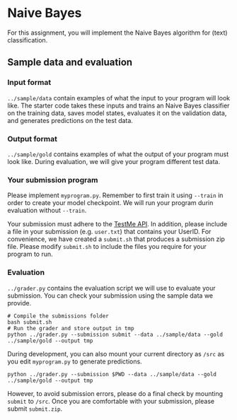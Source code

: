 # Naive Bayes

For this assignment, you will implement the Naive Bayes algorithm for (text) classification.


## Sample data and evaluation

### Input format

`../sample/data` contain examples of what the input to your program will look like.
The starter code takes these inputs and trains an Naive Bayes classifier on the training data, saves model states, evaluates it on the validation data, and generates predictions on the test data.


### Output format

`../sample/gold` contains examples of what the output of your program must look like.
During evaluation, we will give your program different test data.


### Your submission program

Please implement `myprogram.py`.
Remember to first train it using `--train` in order to create your model checkpoint.
We will run your program durin evaluation without `--train`.

Your submission must adhere to the [TestMe API](https://github.com/r2llab/testme).
In addition, please include a file in your submission (e.g. `user.txt`) that contains your UserID.
For convenience, we have created a `submit.sh` that produces a submission zip file.
Please modify `submit.sh` to include the files you require for your program to run.


### Evaluation
`../grader.py` contains the evaluation script we will use to evaluate your submission.
You can check your submission using the sample data we provide.

```
# Compile the submissions folder
bash submit.sh
# Run the grader and store output in tmp
python ../grader.py --submission submit --data ../sample/data --gold ../sample/gold --output tmp
```

During development, you can also mount your current directory as `/src` as you edit `myprogram.py` to generate predictions.

```
python ../grader.py --submission $PWD --data ../sample/data --gold ../sample/gold --output tmp
```

However, to avoid submission errors, please do a final check by mounting `submit` to `/src`.
Once you are comfortable with your submission, please submit `submit.zip`.
